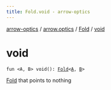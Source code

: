 ```yaml
---
title: Fold.void - arrow-optics
---
```


[arrow-optics](../../index.html) / [arrow.optics](../index.html) / [Fold](index.html) / [void](./void.html)

# void

`fun <A, B> void(): `[`Fold`](index.html)`<`[`A`](void.html#A)`, `[`B`](void.html#B)`>`

[Fold](index.html) that points to nothing

